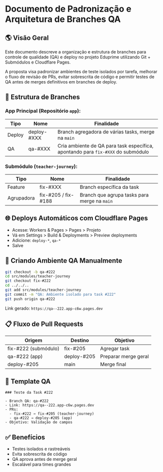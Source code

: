 
# Documento de Padronização e Arquitetura de Branches QA

## 🌎 Visão Geral
Este documento descreve a organização e estrutura de branches para controle de qualidade (QA) e deploy no projeto Eduprime utilizando Git + Submódulos e Cloudflare Pages.

A proposta visa padronizar ambientes de teste isolados por tarefa, melhorar o fluxo de revisão de PRs, evitar sobrescrita de código e permitir testes de QA antes de merges definitivos em branches de deploy.

## 🔹 Estrutura de Branches

### App Principal (Repositório `app`):

| Tipo    | Nome         | Finalidade |
|---------|--------------|------------|
| Deploy  | deploy-#XXX  | Branch agregadora de várias tasks, merge na `main` |
| QA      | qa-#XXX      | Cria ambiente de QA para task específica, apontando para `fix-#XXX` do submódulo |

### Submódulo (`teacher-journey`):

| Tipo     | Nome         | Finalidade |
|----------|--------------|------------|
| Feature  | fix-#XXX     | Branch específica da task |
| Agrupadora | fix-#205 / fix-#188 | Branch que agrupa tasks para merge na `main` |

## 🌐 Deploys Automáticos com Cloudflare Pages

- Acesse: Workers & Pages > Pages > Projeto
- Vá em Settings > Build & Deployments > Preview deployments
- Adicione: `deploy-*`, `qa-*`
- Salve

## 🚀 Criando Ambiente QA Manualmente

```bash
git checkout -b qa-#222
cd src/modules/teacher-journey
git checkout fix-#222
cd ../../..
git add src/modules/teacher-journey
git commit -m "QA: Ambiente isolado para task #222"
git push origin qa-#222
```

Link gerado: `https://qa--222.app-c6w.pages.dev`

## 📋 Fluxo de Pull Requests

| Origem             | Destino        | Objetivo |
|--------------------|----------------|----------|
| fix-#222 (submódulo) | fix-#205      | Agregar task |
| qa-#222 (app)      | deploy-#205    | Preparar merge geral |
| deploy-#205        | main           | Merge final |

## 📄 Template QA

```
### Teste da Task #222

- Branch QA: qa-#222
- Link: https://qa--222.app-c6w.pages.dev
- PRs:
  - fix-#222 → fix-#205 (teacher-journey)
  - qa-#222 → deploy-#205 (app)
- Objetivo: Validação de campos
```

## ✅ Benefícios

- Testes isolados e rastreáveis
- Evita sobrescrita de código
- QA aprova antes de merge geral
- Escalável para times grandes
